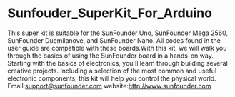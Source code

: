 # Sunfouder_SuperKit_For_Arduino
This super kit is suitable for the SunFounder Uno, SunFounder Mega 2560, SunFounder Duemilanove, and SunFounder Nano. All codes found in the user guide are compatible with these boards.With this kit, we will walk you through the basics of using the SunFounder board in a hands-on way. Starting with the basics of electronics, you'll learn through building several creative projects. Including a selection of the most common and useful electronic components, this kit will help you control the physical world.
Email:support@sunfounder.com
website:http://www.sunfounder.com
